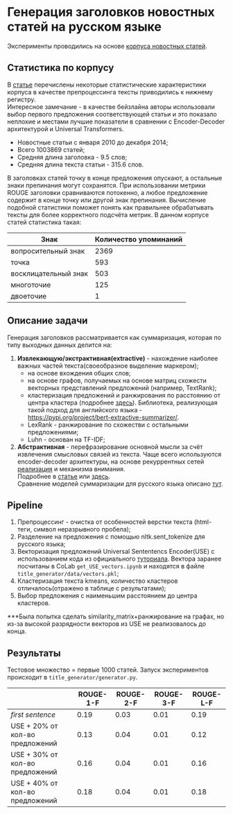 # **Генерация заголовков новостных статей на русском языке**
Эксперименты проводились на основе [корпуса новостных статей](https://github.com/RossiyaSegodnya/ria_news_dataset).  

## **Статистика по корпусу**  

В [статье](https://arxiv.org/pdf/1901.07786.pdf) перечислены некоторые статистические характеристики корпуса в качестве препроцессинга тексты приводились к нижнему регистру.  
Интересное замечание - в качестве бейзлайна авторы использовали выбор первого предложения соответствующей статьи и это показало неплохие и местами лучшие показатели в сравнении с Encoder-Decoder архитектурой и Universal Transformers.    
* Новостные статьи с января 2010 до декабря 2014;  
* Всего 1003869 статей;  
* Средняя длина заголовка - 9.5 слов;  
* Средняя длина текста статьи - 315.6 слов.    

В заголовках статей точку в конце предложения опускают, а остальные знаки препинания могут сохранятся. При использовании метрики ROUGE заголовки сравниваются потокенно, а любое предложение содержит в конце точку или другой знак препинания. 
Вычисление подобной статистики поможет понять как правильнее обрабатывать тексты для более корректного подсчёта метрик.  В данном корпусе статей статистика такая:

| Знак  | Количество упоминаний |
| ------------- | ------------- |
|вопросительный знак|2369|
|точка| 593|
|восклицательный знак| 503|
|многоточие| 125|
|двоеточие| 1|

## Описание задачи
Генерация заголовков рассматривается как суммаризация, которая по типу выходных данных делится на:
1. **Извлекающую/экстрактивная(extractive)** - нахождение наиболее важных частей текста(своеобразное выделение маркером);  
   * на основе вхождения общих слов;  
   * на основе графов, получаемых на основе матриц схожести векторных представлений предложений (например, TextRank);
   * кластеризация предложений и ранжирования по расстоянию от центра кластера (подробнее [здесь](https://medium.com/jatana/unsupervised-text-summarization-using-sentence-embeddings-adb15ce83db1)). Библиотека, реализующая такой подход для английского языка - https://pypi.org/project/bert-extractive-summarizer/.  
   * LexRank - ранжирование по схожестви с остальными предложениями;
   * Luhn - основан на TF-IDF;
2. **Абстрактивная** - перефразирование основной мысли за счёт извлечения смысловых связей из текста. Чаще всего используются encoder-decoder архитектуры, на основе рекуррентных сетей [реализация](https://github.com/NainiShah/News-Headline-Generation) и механизма внимания.  
Подробнее в [статье](https://habr.com/ru/company/abbyy/blog/479400/) или [здесь](https://habr.com/ru/post/514540/).  
Сравнение моделей суммаризации для русского языка описано [тут](https://github.com/IlyaGusev/summarus).  

## Pipeline
1. Препроцессинг - очистка от особенностей верстки текста (html-теги, символ неразрывного пробела);  
2. Разделение на предложения с помощью nltk.sent_tokenize для русского языка;
3. Векторизация предложений Universal Sententencs Encoder(USE) с использованием кода из официального [туториала](https://colab.research.google.com/github/tensorflow/hub/blob/master/examples/colab/cross_lingual_similarity_with_tf_hub_multilingual_universal_encoder.ipynb#scrollTo=weXZqLtTJY9b). Вектора заранее посчитаны в CoLab ```get_USE_vectors.ipynb``` и находятся в файле ```title_generator/data/vectors.pkl```;  
4. Кластеризация текста kmeans, количество кластеров отличалось(отражено в таблице с результатами);
5. Выбор предложения с наименьшим расстоянием до центра кластеров. 

***Была попытка сделать similarity_matrix+ранжирование на графах, но из-за высокой разрядности векторов из USE не реализовалось до конца.
   
## Результаты

Тестовое множество = первые 1000 статей. Запуск экспериментов происходит в ```title_generator/generator.py```.

|   | ROUGE-1-F | ROUGE-2-F | ROUGE-3-F |ROUGE-L-F |
| ------------- | ------------- | -------------| ------------- |------------- |
|_first sentence_| 0.19| 0.03| 0.01|0.19|
|USE + 20% от кол-во предложений| 0.13|0.04 |0.01|0.12|
|USE + 30% от кол-во предложений| 0.16|0.04 |0.01|0.16|
|USE + 40% от кол-во предложений| 0.18|0.04 |0.01|0.18|
